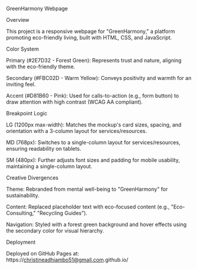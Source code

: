 GreenHarmony Webpage

Overview

This project is a responsive webpage for "GreenHarmony," a platform promoting eco-friendly living, built with HTML, CSS, and JavaScript.

Color System


Primary (#2E7D32 - Forest Green): Represents trust and nature, aligning with the eco-friendly theme.


Secondary (#FBC02D - Warm Yellow): Conveys positivity and warmth for an inviting feel.


Accent (#D81B60 - Pink): Used for calls-to-action (e.g., form button) to draw attention with high contrast (WCAG AA compliant).

Breakpoint Logic



LG (1200px max-width): Matches the mockup's card sizes, spacing, and orientation with a 3-column layout for services/resources.


MD (768px): Switches to a single-column layout for services/resources, ensuring readability on tablets.


SM (480px): Further adjusts font sizes and padding for mobile usability, maintaining a single-column layout.

Creative Divergences



Theme: Rebranded from mental well-being to "GreenHarmony" for sustainability.


Content: Replaced placeholder text with eco-focused content (e.g., "Eco-Consulting," "Recycling Guides").


Navigation: Styled with a forest green background and hover effects using the secondary color for visual hierarchy.

Deployment

Deployed on GitHub Pages at: https://<christineadhiambo51@gmail.com>.github.io/<FINAL-PROJECT>